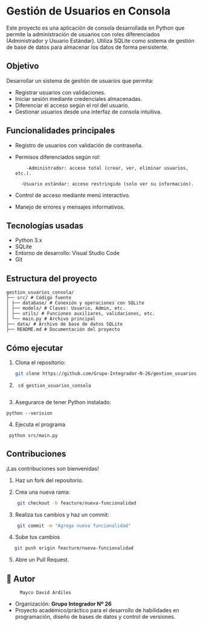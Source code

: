 # Gestión de Usuarios en Consola

Este proyecto es una aplicación de consola desarrollada en Python que permite la administración de usuarios con roles diferenciados (Administrador y Usuario Estándar). Utiliza SQLite como sistema de gestión de base de datos para almacenar los datos de forma persistente.

## Objetivo

Desarrollar un sistema de gestión de usuarios que permita:

- Registrar usuarios con validaciones.
- Iniciar sesión mediante credenciales almacenadas.
- Diferenciar el acceso según el rol del usuario.
- Gestionar usuarios desde una interfaz de consola intuitiva. 

## Funcionalidades principales

- Registro de usuarios con validación de contraseña.
- Permisos diferenciados según rol:

          -Administrador: acceso total (crear, ver, eliminar usuarios, etc.).

        -Usuario estándar: acceso restringido (solo ver su información).

- Control de acceso mediante menú interactivo.
- Manejo de errores y mensajes informativos. 

## Tecnologías usadas

- Python 3.x
- SQLite
- Entorno de desarrollo: Visual Studio Code
- Git

## Estructura del proyecto

```
gestion_usuarios_consola/
├── src/ # Código fuente
│ ├── database/ # Conexión y operaciones con SQLite
│ ├── models/ # Clases: Usuario, Admin, etc.
│ ├── utils/ # Funciones auxiliares, validaciones, etc.
│ └── main.py # Archivo principal
├── data/ # Archivo de base de datos SQLite
├── README.md # Documentación del proyecto
```

## Cómo ejecutar

1. Clona el repositorio:
   ```bash
   git clone https://github.com/Grupo-Integrador-N-26/gestion_usuarios_consola.git

2. ```
    cd gestion_usuarios_consola
  
3. Asegurarce de tener Python instalado:
  ```
  python --verision
```
4. Ejecuta el programa
 ```
  python src/main.py
```

## Contribuciones

¡Las contribuciones son bienvenidas!

1. Haz un fork del repositorio.

2. Crea una nueva rama:
``` bash
    git checkout -b feacture/nueva-funcionalidad
```
3. Realiza tus cambios y haz un commit:
``` bash
    git commit -m "Agrega nueva funcionalidad"
```
4. Sube tus cambios 
```bash 
   git push origin feacture/nueva-funcionalidad
```
5. Abre un Pull Request.


## 👤 Autor
         Mayco David Ardiles

- Organización: **Grupo Integrador Nº 26**         
- Proyecto académico/práctico para el desarrollo de habilidades en programación, diseño de bases de datos y control de versiones.
